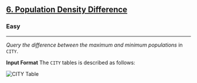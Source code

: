 <!-- Question Link -->

## [6. Population Density Difference](https://www.hackerrank.com/challenges/population-density-difference/)

<!-- Difficulty -->

### Easy

---

<!-- Description -->

_Query the difference between the maximum and minimum populations_ in `CITY`.

<!-- Input Format -->

**Input Format**
The `CITY` tables is described as follows:

![CITY Table](https://s3.amazonaws.com/hr-challenge-images/8137/1449729804-f21d187d0f-CITY.jpg)
